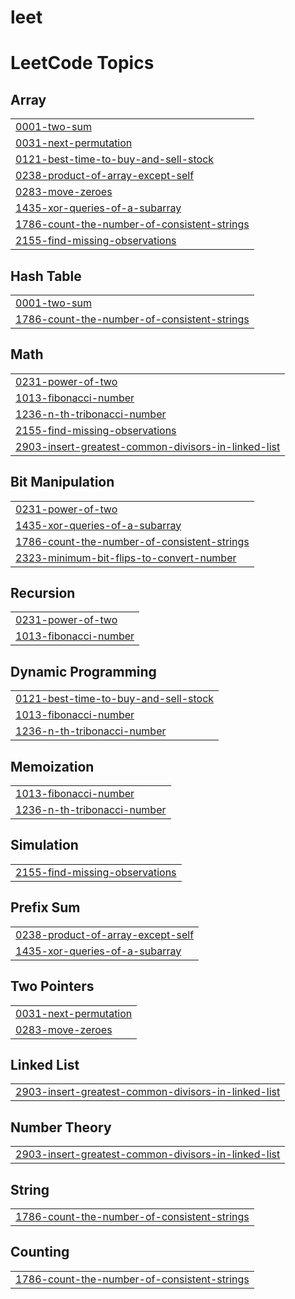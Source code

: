 # leet
<!---LeetCode Topics Start-->
# LeetCode Topics
## Array
|  |
| ------- |
| [0001-two-sum](https://github.com/Kanishka-Bisht04/leet/tree/master/0001-two-sum) |
| [0031-next-permutation](https://github.com/Kanishka-Bisht04/leet/tree/master/0031-next-permutation) |
| [0121-best-time-to-buy-and-sell-stock](https://github.com/Kanishka-Bisht04/leet/tree/master/0121-best-time-to-buy-and-sell-stock) |
| [0238-product-of-array-except-self](https://github.com/Kanishka-Bisht04/leet/tree/master/0238-product-of-array-except-self) |
| [0283-move-zeroes](https://github.com/Kanishka-Bisht04/leet/tree/master/0283-move-zeroes) |
| [1435-xor-queries-of-a-subarray](https://github.com/Kanishka-Bisht04/leet/tree/master/1435-xor-queries-of-a-subarray) |
| [1786-count-the-number-of-consistent-strings](https://github.com/Kanishka-Bisht04/leet/tree/master/1786-count-the-number-of-consistent-strings) |
| [2155-find-missing-observations](https://github.com/Kanishka-Bisht04/leet/tree/master/2155-find-missing-observations) |
## Hash Table
|  |
| ------- |
| [0001-two-sum](https://github.com/Kanishka-Bisht04/leet/tree/master/0001-two-sum) |
| [1786-count-the-number-of-consistent-strings](https://github.com/Kanishka-Bisht04/leet/tree/master/1786-count-the-number-of-consistent-strings) |
## Math
|  |
| ------- |
| [0231-power-of-two](https://github.com/Kanishka-Bisht04/leet/tree/master/0231-power-of-two) |
| [1013-fibonacci-number](https://github.com/Kanishka-Bisht04/leet/tree/master/1013-fibonacci-number) |
| [1236-n-th-tribonacci-number](https://github.com/Kanishka-Bisht04/leet/tree/master/1236-n-th-tribonacci-number) |
| [2155-find-missing-observations](https://github.com/Kanishka-Bisht04/leet/tree/master/2155-find-missing-observations) |
| [2903-insert-greatest-common-divisors-in-linked-list](https://github.com/Kanishka-Bisht04/leet/tree/master/2903-insert-greatest-common-divisors-in-linked-list) |
## Bit Manipulation
|  |
| ------- |
| [0231-power-of-two](https://github.com/Kanishka-Bisht04/leet/tree/master/0231-power-of-two) |
| [1435-xor-queries-of-a-subarray](https://github.com/Kanishka-Bisht04/leet/tree/master/1435-xor-queries-of-a-subarray) |
| [1786-count-the-number-of-consistent-strings](https://github.com/Kanishka-Bisht04/leet/tree/master/1786-count-the-number-of-consistent-strings) |
| [2323-minimum-bit-flips-to-convert-number](https://github.com/Kanishka-Bisht04/leet/tree/master/2323-minimum-bit-flips-to-convert-number) |
## Recursion
|  |
| ------- |
| [0231-power-of-two](https://github.com/Kanishka-Bisht04/leet/tree/master/0231-power-of-two) |
| [1013-fibonacci-number](https://github.com/Kanishka-Bisht04/leet/tree/master/1013-fibonacci-number) |
## Dynamic Programming
|  |
| ------- |
| [0121-best-time-to-buy-and-sell-stock](https://github.com/Kanishka-Bisht04/leet/tree/master/0121-best-time-to-buy-and-sell-stock) |
| [1013-fibonacci-number](https://github.com/Kanishka-Bisht04/leet/tree/master/1013-fibonacci-number) |
| [1236-n-th-tribonacci-number](https://github.com/Kanishka-Bisht04/leet/tree/master/1236-n-th-tribonacci-number) |
## Memoization
|  |
| ------- |
| [1013-fibonacci-number](https://github.com/Kanishka-Bisht04/leet/tree/master/1013-fibonacci-number) |
| [1236-n-th-tribonacci-number](https://github.com/Kanishka-Bisht04/leet/tree/master/1236-n-th-tribonacci-number) |
## Simulation
|  |
| ------- |
| [2155-find-missing-observations](https://github.com/Kanishka-Bisht04/leet/tree/master/2155-find-missing-observations) |
## Prefix Sum
|  |
| ------- |
| [0238-product-of-array-except-self](https://github.com/Kanishka-Bisht04/leet/tree/master/0238-product-of-array-except-self) |
| [1435-xor-queries-of-a-subarray](https://github.com/Kanishka-Bisht04/leet/tree/master/1435-xor-queries-of-a-subarray) |
## Two Pointers
|  |
| ------- |
| [0031-next-permutation](https://github.com/Kanishka-Bisht04/leet/tree/master/0031-next-permutation) |
| [0283-move-zeroes](https://github.com/Kanishka-Bisht04/leet/tree/master/0283-move-zeroes) |
## Linked List
|  |
| ------- |
| [2903-insert-greatest-common-divisors-in-linked-list](https://github.com/Kanishka-Bisht04/leet/tree/master/2903-insert-greatest-common-divisors-in-linked-list) |
## Number Theory
|  |
| ------- |
| [2903-insert-greatest-common-divisors-in-linked-list](https://github.com/Kanishka-Bisht04/leet/tree/master/2903-insert-greatest-common-divisors-in-linked-list) |
## String
|  |
| ------- |
| [1786-count-the-number-of-consistent-strings](https://github.com/Kanishka-Bisht04/leet/tree/master/1786-count-the-number-of-consistent-strings) |
## Counting
|  |
| ------- |
| [1786-count-the-number-of-consistent-strings](https://github.com/Kanishka-Bisht04/leet/tree/master/1786-count-the-number-of-consistent-strings) |
<!---LeetCode Topics End-->